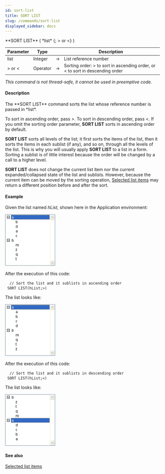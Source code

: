 ```yaml
---
id: sort-list
title: SORT LIST
slug: /commands/sort-list
displayed_sidebar: docs
---
```


<!--REF #_command_.SORT LIST.Syntax-->**SORT LIST** ( *list* {; > or <} )<!-- END REF-->
<!--REF #_command_.SORT LIST.Params-->
| Parameter | Type |  | Description |
| --- | --- | --- | --- |
| list | Integer | &#8594;  | List reference number |
| > or < | Operator | &#8594;  | Sorting order: > to sort in ascending order, or < to sort in descending order |

<!-- END REF-->

*This command is not thread-safe, it cannot be used in preemptive code.*


#### Description 

<!--REF #_command_.SORT LIST.Summary-->The **SORT LIST** command sorts the list whose reference number is passed in *list*.<!-- END REF-->

To sort in ascending order, pass *\>*. To sort in descending order, pass <. If you omit the sorting order parameter, **SORT LIST** sorts in ascending order by default.

**SORT LIST** sorts all levels of the list; it first sorts the items of the list, then it sorts the items in each sublist (if any), and so on, through all the levels of the list. This is why you will usually apply **SORT LIST** to a list in a form. Sorting a sublist is of little interest because the order will be changed by a call to a higher level.

**SORT LIST** does not change the current list item nor the current expanded/collapsed state of the list and sublists. However, because the current item can be moved by the sorting operation, [Selected list items](selected-list-items.md) may return a different position before and after the sort.

#### Example 

Given the list named *hList,* shown here in the Application environment:

![](../assets/en/commands/pict23037.en.png)

 After the execution of this code:

```4d
  // Sort the list and it sublists in ascending order
 SORT LIST(hList;>)
```

The list looks like:

![](../assets/en/commands/pict23038.en.png)

After the execution of this code:

```4d
  // Sort the list and it sublists in descending order
 SORT LIST(hList;<)
```

The list looks like:

![](../assets/en/commands/pict23039.en.png)

#### See also 

[Selected list items](selected-list-items.md)  